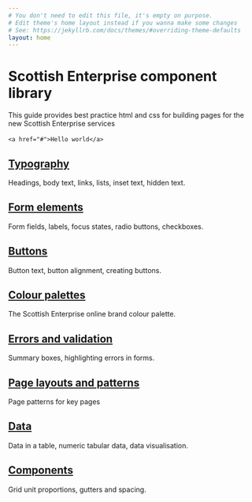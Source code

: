 ```yaml
---
# You don't need to edit this file, it's empty on purpose.
# Edit theme's home layout instead if you wanna make some changes
# See: https://jekyllrb.com/docs/themes/#overriding-theme-defaults
layout: home
---
```


<h1>Scottish Enterprise component library</h1>

<p>This guide provides best practice html and css for building pages for the new Scottish Enterprise services</p> 

`
<a href="#">Hello world</a>
`​


<div class="row">
  <div class="link-block col-md-4">
    <h2><a href="typography/">Typography</a></h2>
    <p>Headings, body text, links, lists, inset text, hidden text.</p>
  </div>
  <div class="link-block col-md-4">
    <h2><a href="form-elements/">Form elements</a></h2>
    <p>Form fields, labels, focus states, radio buttons, checkboxes.</p>
  </div>
  <div class="link-block col-md-4">
    <h2><a href="buttons/">Buttons</a></h2>
    <p>Button text, button alignment, creating buttons.</p>
  </div>
</div>

<div class="row">
  <div class="link-block col-md-4">
    <h2><a href="colour-palettes/">Colour palettes</a></h2>
    <p>The Scottish Enterprise online brand colour palette.</p>
  </div>
  <div class="link-block col-md-4">
    <h2><a href="errors-validation/">Errors and validation</a></h2>
    <p>Summary boxes, highlighting errors in forms.</p>
  </div>
  <div class="link-block col-md-4">
    <h2><a href="page-patterns/">Page layouts and patterns</a></h2>
    <p>Page patterns for key pages</p>
  </div>
</div>

<div class="row">
  <div class="link-block col-md-4">
    <h2><a href="layout/">Data</a></h2>
    <p>Data in a table, numeric tabular data, data visualisation.</p>
  </div>
  <div class="link-block col-md-4">
    <h2><a href="components/">Components</a></h2>
    <p>Grid unit proportions, gutters and spacing.</p>
  </div>

</div>